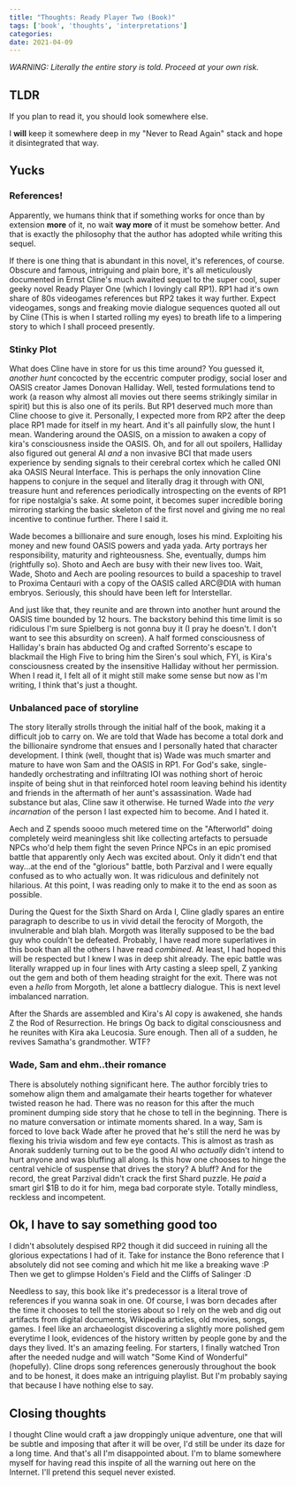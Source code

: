 ```yaml
---
title: "Thoughts: Ready Player Two (Book)"
tags: ['book', 'thoughts', 'interpretations']
categories: 
date: 2021-04-09
---
```


_WARNING: Literally the entire story is told. Proceed at your own risk._

## TLDR   

If you plan to read it, you should look somewhere else.  

I **will** keep it somewhere deep in my "Never to Read Again" stack and hope it disintegrated that way.

## Yucks

### **References!**  

Apparently, we humans think that if something works for once than by extension **more** of it, no wait **way more** of it must be somehow better. And that is exactly the philosophy that the author has adopted while writing this sequel.   

If there is one thing that is abundant in this novel, it's references, of course. Obscure and famous, intriguing and plain bore, it's all meticulously documented in Ernst Cline's much awaited sequel to the super cool, super geeky novel Ready Player One (which I lovingly call RP1). RP1 had it's own share of 80s videogames references but RP2 takes it way further. Expect videogames, songs and freaking movie dialogue sequences quoted all out by Cline (This is when I started rolling my eyes) to breath life to a limpering story to which I shall proceed presently.   


### Stinky Plot

What does Cline have in store for us this time around? You guessed it, _another hunt_ concocted by the eccentric computer prodigy, social loser and OASIS creator James Donovan Halliday. Well, tested formulations tend to work (a reason why almost all movies out there seems strikingly similar in spirit) but this is also one of its perils. But RP1 deserved much more than Cline choose to give it. Personally, I expected more from RP2 after the deep place RP1 made for itself in my heart. And it's all painfully slow, the hunt I mean. Wandering around the OASIS, on a mission to awaken a copy of kira's consciousness inside the OASIS. Oh, and for all out spoilers, Halliday also figured out general AI _and_ a non invasive BCI that made users experience by sending signals to their cerebral cortex which he called ONI aka OASIS Neural Interface. This is perhaps the only innovation Cline happens to conjure in the sequel and literally drag it through with ONI, treasure hunt and references periodically introspecting on the events of RP1 for ripe nostalgia's sake. At some point, it becomes super incredible boring mirroring starking the basic skeleton of the first novel and giving me no real incentive to continue further. There I said it.

Wade becomes a billionaire and sure enough, loses his mind. Exploiting his money and new found OASIS powers and yada yada. Arty portrays her responsibility, maturity and righteousness. She, eventually, dumps him (rightfully so). Shoto and Aech are busy with their new lives too. Wait, Wade, Shoto and Aech are pooling resources to build a spaceship to travel to Proxima Centauri with a copy of the OASIS called ARC@DIA with human embryos. Seriously, this should have been left for Interstellar. 

And just like that, they reunite and are thrown into another hunt around the OASIS time bounded by 12 hours. The backstory behind this time limit is so ridiculous I'm sure Spielberg is not gonna buy it (I pray he doesn't. I don't want to see this absurdity on screen). A half formed consciousness of Halliday's brain has abducted Og and crafted Sorrento's escape to blackmail the High Five to bring him the Siren's soul which, FYI, is Kira's consciousness created by the insensitive Halliday without her permission. When I read it, I felt all of it might still make some sense but now as I'm writing, I think that's just a thought.  

### Unbalanced pace of storyline  

The story literally strolls through the initial half of the book, making it a difficult job to carry on. We are told that Wade has become a total dork and the billionaire syndrome that ensues and I personally hated that character development. I think (well, thought that is) Wade was much smarter and mature to have won Sam and the OASIS in RP1. For God's sake, single-handedly orchestrating and infiltrating IOI was nothing short of heroic inspite of being shut in that reinforced hotel room leaving behind his identity and friends in the aftermath of her aunt's assassination. Wade had substance but alas, Cline saw it otherwise. He turned Wade into _the very incarnation_ of the person I last expected him to become. And I hated it. 

Aech and Z spends soooo much metered time on the "Afterworld" doing completely weird meaningless shit like collecting artefacts to persuade NPCs who'd help them fight the seven Prince NPCs in an epic promised battle that apparently only Aech was excited about. Only it didn't end that way...at the end of the "glorious" battle, both Parzival and I were equally confused as to who actually won. It was ridiculous and definitely not hilarious. At this point, I was reading only to make it to the end as soon as possible. 

During the Quest for the Sixth Shard on Arda I, Cline gladly spares an entire paragraph to describe to us in vivid detail the ferocity of Morgoth, the invulnerable and blah blah. Morgoth was literally supposed to be the bad guy who couldn't be defeated. Probably, I have read more superlatives in this book than all the others I have read _combined_. At least, I had hoped this will be respected but I knew I was in deep shit already. The epic battle was literally wrapped up in four lines with Arty casting a sleep spell, Z yanking out the gem and both of them heading straight for the exit. There was not even a _hello_ from Morgoth, let alone a battlecry dialogue. This is next level imbalanced narration. 


After the Shards are assembled and Kira's AI copy is awakened, she hands Z the Rod of Resurrection. He brings Og back to digital consciousness and he reunites with Kira aka Leucosia. Sure enough. Then all of a sudden, he revives Samatha's grandmother. WTF?   

### Wade, Sam and ehm..their romance  

There is absolutely nothing significant here. The author forcibly tries to somehow align them and amalgamate their hearts together for whatever twisted reason he had. There was no reason for this after the much prominent dumping side story that he chose to tell in the beginning. There is no mature conversation or intimate moments shared. In a way, Sam is forced to love back Wade after he proved that he's still the nerd he was by flexing his trivia wisdom and few eye contacts. This is almost as trash as Anorak suddenly turning out to be the good AI who _actually_ didn't intend to hurt anyone and was bluffing all along. Is this how one chooses to hinge the central vehicle of suspense that drives the story? A bluff? And for the record, the great Parzival didn't crack the first Shard puzzle. He _paid_ a smart girl $1B to do it for him, mega bad corporate style. Totally mindless, reckless and incompetent.   

## Ok, I have to say something good too  

I didn't absolutely despised RP2 though it did succeed in ruining all the glorious expectations I had of it. Take for instance the Bono reference that I absolutely did not see coming and which hit me like a breaking wave :P Then we get to glimpse Holden's Field and the Cliffs of Salinger :D    

Needless to say, this book like it's predecessor is a literal trove of references if you wanna soak in one. Of course, I was born decades after the time it chooses to tell the stories about so I rely on the web and dig out artifacts from digital documents, Wikipedia articles, old movies, songs, games. I feel like an archaeologist discovering a slightly more polished gem everytime I look, evidences of the history written by people gone by and the days they lived. It's an amazing feeling. For starters, I finally watched Tron after the needed nudge and will watch "Some Kind of Wonderful" (hopefully). Cline drops song references generously throughout the book and to be honest, it does make an intriguing playlist. But I'm probably saying that because I have nothing else to say.

## Closing thoughts   

I thought Cline would craft a jaw droppingly unique adventure, one that will be subtle and imposing that after it will be over, I'd still be under its daze for a long time. And that's all I'm disappointed about. I'm to blame somewhere myself for having read this inspite of all the warning out here on the Internet. I'll pretend this sequel never existed.  

